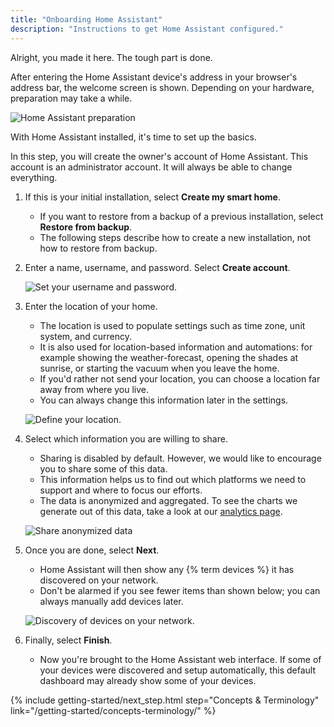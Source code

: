 ```yaml
---
title: "Onboarding Home Assistant"
description: "Instructions to get Home Assistant configured."
---
```


Alright, you made it here. The tough part is done.

After entering the Home Assistant device's address in your browser's address bar, the welcome screen is shown. Depending on your hardware, preparation may take a while.

![Home Assistant preparation](/images/getting-started/onboarding_preparing_01_.png)

With Home Assistant installed, it's time to set up the basics.

In this step, you will create the owner's account of Home Assistant. This account is an administrator account. It will always be able to change everything.
 
1. If this is your initial installation, select **Create my smart home**.
   - If you want to restore from a backup of a previous installation, select **Restore from backup**.
   - The following steps describe how to create a new installation, not how to restore from backup.
2. Enter a name, username, and password.  Select **Create account**.

    ![Set your username and password.](/images/getting-started/username.png)

3. Enter the location of your home.
   - The location is used to populate settings such as time zone, unit system, and currency.
   - It is also used for location-based information and automations: for example showing the weather-forecast, opening the shades at sunrise, or starting the vacuum when you leave the home.
   - If you'd rather not send your location, you can choose a location far away from where you live.
   - You can always change this information later in the settings.

    ![Define your location.](/images/getting-started/onboarding_location.png)

4. Select which information you are willing to share.
    - Sharing is disabled by default. However, we would like to encourage you to share some of this data.
    - This information helps us to find out which platforms we need to support and where to focus our efforts.
    - The data is anonymized and aggregated. To see the charts we generate out of this data, take a look at our [analytics page](https://analytics.home-assistant.io/).
    
   ![Share anonymized data](/images/getting-started/onboarding_share_anonymized_info.png)

5. Once you are done, select **Next**.
    - Home Assistant will then show any {% term devices %} it has discovered on your network.
    - Don't be alarmed if you see fewer items than shown below; you can always manually add devices later.

    ![Discovery of devices on your network.](/images/getting-started/onboarding_devices.png)

6. Finally, select **Finish**.
   - Now you're brought to the Home Assistant web interface. If some of your devices were discovered and setup automatically, this default dashboard may already show some of your devices.

{% include getting-started/next_step.html step="Concepts & Terminology" link="/getting-started/concepts-terminology/" %}
